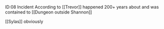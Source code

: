 ID:08 Incident
According to [[Trevor]] happened 200+ years about and was contained to [[Dungeon outside Shannon]] 

[[Sylas]] obviously